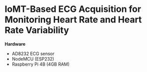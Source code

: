 # IoMT-Based ECG Acquisition for Monitoring Heart Rate and Heart Rate Variability

**Hardware**
* AD8232 ECG sensor
* NodeMCU (ESP232)
* Raspberry Pi 4B (4GB RAM)
